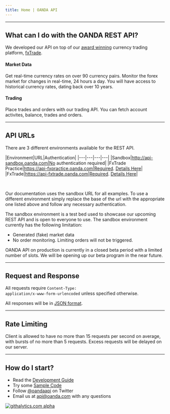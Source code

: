 ```yaml
---
title: Home | OANDA API
---
```


---------


What can I do with the OANDA REST API?
--------------------------------------

We developed our API on top of our [award winning](http://www.forexcrunch.com/forex-magnates-summit-oanda-wins-best-forex-broker-award/) 
currency trading platform, [fxTrade](http://fxtrade.com). 

#### Market Data

Get real-time currency rates on over 90 currency pairs. Monitor the forex market for changes in real-time, 24 hours a day. You will have access to historical currency rates, dating back over 10 years.

#### Trading

Place trades and orders with our trading API.  You can fetch account activites, balance, trades and orders.

----

API URLs
--------------------

There are 3 different environments available for the REST API.

|Environment|URL|Authentication|
|---|---|---|---|
|Sandbox|http://api-sandbox.oanda.com|No authentication required|
|FxTrade Practice|https://api-fxpractice.oanda.com|Required. [Details Here](/docs/v1/auth/)|
|FxTrade|https://api-fxtrade.oanda.com|Required. [Details Here](/docs/v1/auth/)|

<br/>

Our documentation uses the sandbox URL for all examples. To use a different environment simply replace the base of the url with the appropriate one listed above and follow any necessary authentication.

The sandbox environment is a test bed used to showcase our upcoming REST API and is open to everyone to use. The sandbox environment currently has the following limitation:

* Generated (fake) market data
* No order monitoring.  Limiting orders will not be triggered.

OANDA API on production is currently in a closed beta period with a limited number of slots.  We will be opening up our beta program in the near future.  

----

Request and Response
--------------------

All requests require <code>Content-Type: application/x-www-form-urlencoded</code> unless specified otherwise.

All responses will be in [JSON format](http://www.json.org).

----


Rate Limiting
-------------

Client is allowed to have no more than 15 requests per second on average, with bursts of no more than 5 requests. Excess requests will be delayed on our server.

----


How do I start?
---------------

* Read the [Development Guide](/docs/v1/getting-started/)
* Try some [Sample Code](/docs/v1/code-samples/)
* Follow [@oandaapi](http://twitter.com/oandaapi) on Twitter
* Email us at api@oanda.com with any questions 

[![githalytics.com alpha](https://cruel-carlota.pagodabox.com/08c4e77e4cb54028197e21a0923e9311 "githalytics.com")](http://githalytics.com/oanda/apidocs)

